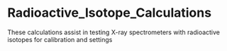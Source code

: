 # Radioactive_Isotope_Calculations
These calculations assist in testing X-ray spectrometers with radioactive isotopes for calibration and settings
